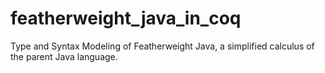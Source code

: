 # featherweight_java_in_coq
Type and Syntax Modeling of Featherweight Java, a simplified calculus of the parent Java language.
